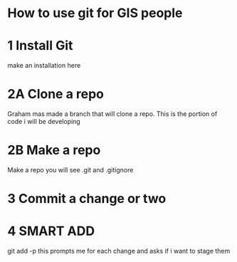 # How to use git for GIS people


# 1 Install Git
make an installation here


# 2A Clone a repo

Graham mas made a branch that will clone a repo. This is the portion of code i will be developing


# 2B Make a repo
Make a repo 
you will see .git and .gitignore



# 3 Commit a change or two



# 4 SMART ADD
git add -p
this prompts me for each change and asks if i want to stage them
